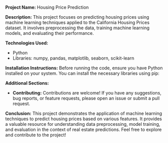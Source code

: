 **Project Name:** Housing Price Prediction

**Description:**
This project focuses on predicting housing prices using machine learning techniques applied to the California Housing Prices dataset. It involves preprocessing the data, training machine learning models, and evaluating their performance.

**Technologies Used:**
- Python
- Libraries: numpy, pandas, matplotlib, seaborn, scikit-learn

**Installation Instructions:**
Before running the code, ensure you have Python installed on your system. You can install the necessary libraries using pip:

**Additional Sections:**

- **Contributing:** Contributions are welcome! If you have any suggestions, bug reports, or feature requests, please open an issue or submit a pull request.
  
**Conclusion:**
This project demonstrates the application of machine learning techniques to predict housing prices based on various features. It provides a valuable resource for understanding data preprocessing, model training, and evaluation in the context of real estate predictions. Feel free to explore and contribute to the project!
